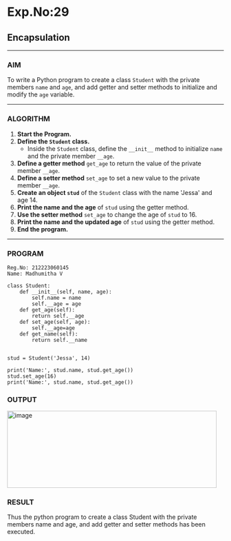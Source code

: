 # Exp.No:29  
## Encapsulation

---

### AIM  
To write a Python program to create a class `Student` with the private members `name` and `age`, and add getter and setter methods to initialize and modify the `age` variable.

---

### ALGORITHM

1. **Start the Program.**
2. **Define the `Student` class.**
   - Inside the `Student` class, define the `__init__` method to initialize `name` and the private member `__age`.
3. **Define a getter method** `get_age` to return the value of the private member `__age`.
4. **Define a setter method** `set_age` to set a new value to the private member `__age`.
5. **Create an object `stud`** of the `Student` class with the name 'Jessa' and age 14.
6. **Print the name and the age** of `stud` using the getter method.
7. **Use the setter method** `set_age` to change the age of `stud` to 16.
8. **Print the name and the updated age** of `stud` using the getter method.
9. **End the program.**

---

### PROGRAM

```
Reg.No: 212223060145
Name: Madhumitha V

class Student:
    def __init__(self, name, age):
        self.name = name
        self.__age = age
    def get_age(self):
        return self.__age
    def set_age(self, age):
        self.__age=age
    def get_name(self):
        return self.__name


stud = Student('Jessa', 14)

print('Name:', stud.name, stud.get_age())
stud.set_age(16)
print('Name:', stud.name, stud.get_age())

```

### OUTPUT
<img width="487" height="179" alt="image" src="https://github.com/user-attachments/assets/e4d2c078-07ef-4467-9b0c-0e921b6a7303" />

### RESULT
Thus the python program to create a class Student with the private members name and age, and add getter and setter methods has been executed.


